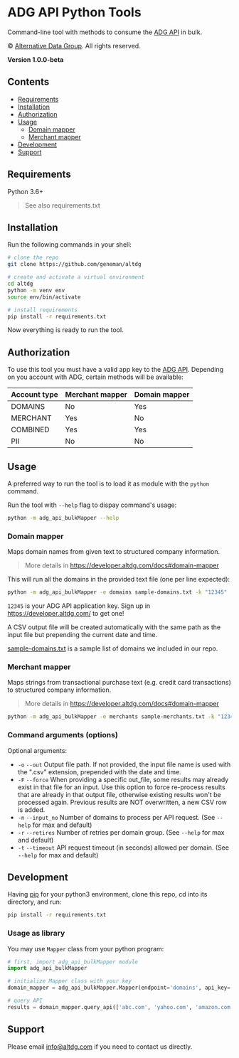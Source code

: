 # ADG API Python Tools
Command-line tool with methods to consume the [ADG API](https://developer.altdg.com) in bulk.

© [Alternative Data Group](https://www.altdg.com/). All rights reserved.

**Version 1.0.0-beta**


## Contents

* [Requirements](#requirements)
* [Installation](#installation)
* [Authorization](#authorization)
* [Usage](#usage)
    * [Domain mapper](#domain-mapper)
    * [Merchant mapper](#merchant-mapper)
* [Development](#development)
* [Support](#support)


## Requirements

Python 3.6+
> See also requirements.txt


## Installation

Run the following commands in your shell:

```sh
# clone the repo
git clone https://github.com/geneman/altdg

# create and activate a virtual environment
cd altdg
python -m venv env
source env/bin/activate

# install requirements
pip install -r requirements.txt
```

Now everything is ready to run the tool.

## Authorization

To use this tool you must have a valid app key to the [ADG API](https://developer.altdg.com).
Depending on you account with ADG, certain methods will be available:

Account type | Merchant mapper | Domain mapper
------------ | ------------- | -------------
DOMAINS | No | Yes
MERCHANT | Yes | No
COMBINED | Yes | Yes
PII | No | No


## Usage

A preferred way to run the tool is to load it as module with the `python` command.

Run the tool with `--help` flag to dispay command's usage:

```sh
python -m adg_api_bulkMapper --help
```

### Domain mapper

Maps domain names from given text to structured company information.
> More details in https://developer.altdg.com/docs#domain-mapper

This will run all the domains in the provided text file (one per line expected):

```sh
python -m adg_api_bulkMapper -e domains sample-domains.txt -k "12345"
```

`12345` is your ADG API application key. Sign up in https://developer.altdg.com/ to get one!

A CSV output file will be created automatically with the same path as the input file but prepending the current date and time.

[sample-domains.txt](sample-domains.txt) is a sample list of domains we included in our repo.

### Merchant mapper

Maps strings from transactional purchase text (e.g. credit card transactions) to structured company information.
> More details in https://developer.altdg.com/docs#domain-mapper

```sh
python -m adg_api_bulkMapper -e merchants sample-merchants.txt -k "12345"
```

### Command arguments (options)

Optional arguments:

* `-o` `--out` Output file path. If not provided, the input file name is used with the ".csv" extension, prepended with the date and time.
* `-F` `--force` When providing a specific out_file, some results may already exist in that file for an input.
                 Use this option to force re-process results that are already in that output file, otherwise existing
                 results won't be processed again. Previous results are NOT overwritten, a new CSV row is added.
* `-n` `--input_no` Number of domains to process per API request. (See `--help` for max and default)
* `-r` `--retires` Number of retries per domain group. (See `--help` for max and default)
* `-t` `--timeout` API request timeout (in seconds) allowed per domain. (See `--help` for max and default)


## Development

Having [pip](https://pip.pypa.io/en/stable/installing/) for your python3 environment, clone this repo, cd into its directory, and run:

```sh
pip install -r requirements.txt
```

### Usage as library

You may use `Mapper` class from your python program:

```python
# first, import adg_api_bulkMapper module
import adg_api_bulkMapper

# initialize Mapper class with your key
domain_mapper = adg_api_bulkMapper.Mapper(endpoint='domains', api_key='12345')

# query API
results = domain_mapper.query_api(['abc.com', 'yahoo.com', 'amazon.com'])
```


## Support

Please email info@altdg.com if you need to contact us directly.
